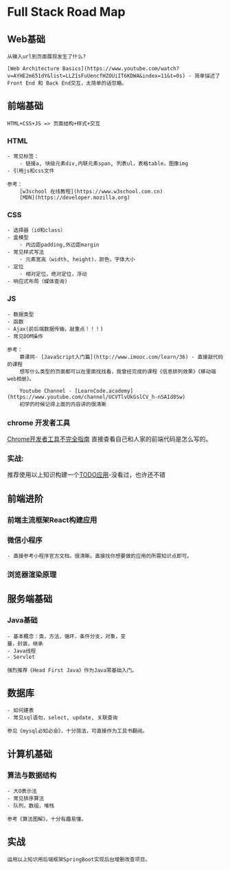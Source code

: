 # Full Stack Road Map
## Web基础
    从输入url到页面展现发生了什么?

    [Web Architecture Basics](https://www.youtube.com/watch?v=AYHE2m651dY&list=LLZ1sFuUencfHZOUiIT6KDWA&index=11&t=0s) - 简单描述了Front End 和 Back End交互，太简单的话忽略。
## 前端基础
    HTML+CSS+JS => 页面结构+样式+交互
    
  
### HTML
    - 常见标签：
        · 链接a, 块级元素div,内联元素span, 列表ul，表格table，图像img
    - 引用js和css文件

    参考：
        [w3school 在线教程](https://www.w3school.com.cn)
        [MDN](https://developer.mozilla.org)

### CSS
    - 选择器（id和class）
    - 盒模型
        · 内边距padding,外边距margin
    - 常见样式写法
        · 元素宽高（width, height)，颜色，字体大小
    - 定位
        · 相对定位，绝对定位，浮动
    - 响应式布局（媒体查询)

### JS
    - 数据类型
    - 函数
    - Ajax(前后端数据传输，敲重点！！！)
    - 常见DOM操作

    参考：
        慕课网- [JavaScript入门篇](http://www.imooc.com/learn/36) - 直接敲代码的课程
        想写什么类型的页面都可以在里面找找看，我曾经完成的课程《信息排列效果》《移动端web相册》。

        Youtube Channel - [LearnCode.academy](https://www.youtube.com/channel/UCVTlvUkGslCV_h-nSAId8Sw)
        初学的时候记得上面的内容讲的很清晰
### chrome 开发者工具

[Chrome开发者工具不完全指南](https://www.cnblogs.com/constantince/p/4565261.html)
直接查看自己和人家的前端代码是怎么写的。

### 实战:
推荐使用以上知识构建一个[TODO应用](https://www.youtube.com/watch?v=2wCpkOk2uCg)-没看过，也许还不错


## 前端进阶
### 前端主流框架React构建应用
### 微信小程序
    · 直接参考小程序官方文档，很清晰。直接找你想要做的应用的所需知识点即可。


### 浏览器渲染原理

## 服务端基础
### Java基础
    - 基本概念：类，方法，循环，条件分支，对象，变
    量，封装，继承
    - Java线程
    - Servlet

    强烈推荐《Head First Java》作为Java零基础入门。

## 数据库
    - 如何建表
    - 常见sql语句，select, update, 关联查询

    参见《mysql必知必会》，十分简洁，可直接作为工具书翻阅。

## 计算机基础
### 算法与数据结构
    - 大O表示法
    - 常见排序算法
    - 队列，数组，堆栈

    参考《算法图解》，十分有趣易懂。
## 实战
    运用以上知识用后端框架SpringBoot实现后台增删改查项目。